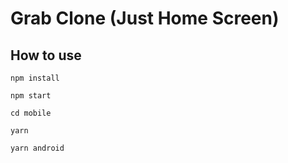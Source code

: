 # Grab Clone (Just Home Screen)

## How to use

`npm install`

`npm start`

`cd mobile`

`yarn`

`yarn android`
